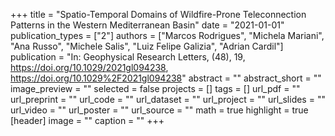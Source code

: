 +++
title = "Spatio-Temporal Domains of Wildfire-Prone Teleconnection Patterns in the Western Mediterranean Basin"
date = "2021-01-01"
publication_types = ["2"]
authors = ["Marcos Rodrigues", "Michela Mariani", "Ana Russo", "Michele Salis", "Luiz Felipe Galizia", "Adrian Cardil"]
publication = "In: Geophysical Research Letters, (48), 19, https://doi.org/10.1029/2021gl094238, https://doi.org/10.1029%2F2021gl094238"
abstract = ""
abstract_short = ""
image_preview = ""
selected = false
projects = []
tags = []
url_pdf = ""
url_preprint = ""
url_code = ""
url_dataset = ""
url_project = ""
url_slides = ""
url_video = ""
url_poster = ""
url_source = ""
math = true
highlight = true
[header]
image = ""
caption = ""
+++
